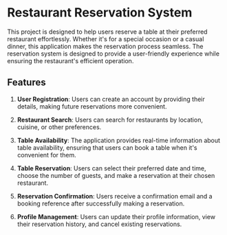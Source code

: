 # Restaurant Reservation System

This project is designed to help users reserve a table at their preferred restaurant effortlessly. Whether it's for a special occasion or a casual dinner, this application makes the reservation process seamless. The reservation system is designed to provide a user-friendly experience while ensuring the restaurant's efficient operation.


## Features

1. **User Registration**: Users can create an account by providing their details, making future reservations more convenient.

2. **Restaurant Search**: Users can search for restaurants by location, cuisine, or other preferences.

3. **Table Availability**: The application provides real-time information about table availability, ensuring that users can book a table when it's convenient for them.

4. **Table Reservation**: Users can select their preferred date and time, choose the number of guests, and make a reservation at their chosen restaurant.

5. **Reservation Confirmation**: Users receive a confirmation email and a booking reference after successfully making a reservation.

6. **Profile Management**: Users can update their profile information, view their reservation history, and cancel existing reservations.
